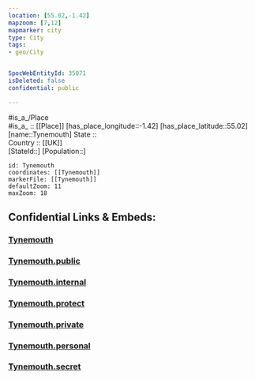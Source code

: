 ```yaml
---
location: [55.02,-1.42] 
mapzoom: [7,12] 
mapmarker: city 
type: City
tags:
- geo/City


SpocWebEntityId: 35071
isDeleted: false
confidential: public

---
```

#is_a_/Place  
#is_a_ :: [[Place]] 
[has_place_longitude::-1.42] 
[has_place_latitude::55.02] 
[name::Tynemouth] 
State ::  
Country :: [[UK]]  
[StateId::] 
[Population::] 



```leaflet
id: Tynemouth
coordinates: [[Tynemouth]] 
markerFile: [[Tynemouth]] 
defaultZoom: 11 
maxZoom: 18
```


## Confidential Links & Embeds: 

### [Tynemouth](/_Standards/Earth/Continent/Europe/Europe~North/UK/England/Regions~England/North_East_England/Tyneside~North/cities~NorthTyneside/Tynemouth.md) 

### [Tynemouth.public](/_public/Earth/Continent/Europe/Europe~North/UK/England/Regions~England/North_East_England/Tyneside~North/cities~NorthTyneside/Tynemouth.public.md) 

### [Tynemouth.internal](/_internal/Earth/Continent/Europe/Europe~North/UK/England/Regions~England/North_East_England/Tyneside~North/cities~NorthTyneside/Tynemouth.internal.md) 

### [Tynemouth.protect](/_protect/Earth/Continent/Europe/Europe~North/UK/England/Regions~England/North_East_England/Tyneside~North/cities~NorthTyneside/Tynemouth.protect.md) 

### [Tynemouth.private](/_private/Earth/Continent/Europe/Europe~North/UK/England/Regions~England/North_East_England/Tyneside~North/cities~NorthTyneside/Tynemouth.private.md) 

### [Tynemouth.personal](/_personal/Earth/Continent/Europe/Europe~North/UK/England/Regions~England/North_East_England/Tyneside~North/cities~NorthTyneside/Tynemouth.personal.md) 

### [Tynemouth.secret](/_secret/Earth/Continent/Europe/Europe~North/UK/England/Regions~England/North_East_England/Tyneside~North/cities~NorthTyneside/Tynemouth.secret.md)

